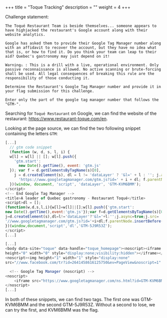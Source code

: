 +++
title = "Toque Tracking"
description = ""
weight = 4
+++

Challenge statement:
```
The Toqué Restaurant Team is beside themselves... someone appears to have highjacked the restaurant's Google account along with their website analytics.

Google has asked them to provide their Google Tag Manager number along with an affidavit to recover the account, but they have no idea what that is, or how to find it. Do you think your team can leap to their aid? Quebec's gastronomy may just depend on it!

Warning⚠️ : This is a drill with a live, operational environment. Only passive reconnaissance is allowed. No active scanning or brute-forcing shall be used. All legal consequences of breaking this rule are the responsibility of those conducting it.

Determine the Restaurant's Google Tag Manager number and provide it in your flag submission for this challenge.

Enter only the part of the google tag manager number that follows the "GTM-".
```

Searching for `Toqué Restaurant` on Google, we can find the website of the restaurant: https://www.restaurant-toque.com/en.

Looking at the page source, we can find the two following snippet containing the letters `GTM`:

```javascript
[...]
  // gtm code snippet
  (function (w, d, s, l, i) {
  w[l] = w[l] || []; w[l].push({
    'gtm.start':
      new Date().getTime(), event: 'gtm.js'
  }); var f = d.getElementsByTagName(s)[0],
    j = d.createElement(s), dl = l != 'dataLayer' ? '&l=' + l : ''; j.async = true; j.src =
      'https://www.googletagmanager.com/gtm.js?id=' + i + dl; f.parentNode.insertBefore(j, f);
  })(window, document, 'script', 'dataLayer', 'GTM-KVM6BMM');
</script>
<!-- End Google Tag Manager -->
<title>A leader of Quebec gastronomy - Restaurant Toqué</title>
<script>dl = [];
(function(w,d,s,l,i){w[l]=w[l]||[];w[l].push({'gtm.start':
new Date().getTime(),event:'gtm.js'});var f=d.getElementsByTagName(s)[0],
j=d.createElement(s),dl=l!='dataLayer'?'&l='+l:'';j.async=true;j.src=
'//www.googletagmanager.com/gtm.js?id='+i+dl;f.parentNode.insertBefore(j,f);
})(window,document,'script','dl','GTM-5J9R53Z');
</script>
[...]
```

```javascript
[...]
<body data-site="toque" data-handle="toque_homepage"><noscript><iframe src="//www.googletagmanager.com/ns.html?id=GTM-5J9R53Z"
height="0" width="0" style="display:none;visibility:hidden"></iframe></noscript>
<noscript><img height="1" width="1" style="display:none"
src="//www.facebook.com/tr?id=2641458616125750&ev=PageView&noscript=1" /></noscript>

  <!-- Google Tag Manager (noscript) -->
<noscript>
    <iframe src="https://www.googletagmanager.com/ns.html?id=GTM-KVM6BMM" height="0" width="0" style="display:none;visibility:hidden"></iframe>
</noscript>
[...]
```

In both of these snippets, we can find two tags. The first one was GTM-KVM6BMM and the second GTM-5J9R53Z. Without a second to lose, we can try the first, and KVM6BMM was the flag.